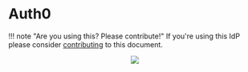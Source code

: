 # Auth0

!!! note "Are you using this? Please contribute!"
    If you're using this IdP please consider [contributing](../../developer-guide/site.md) to this document.

<!-- markdownlint-disable MD033 -->
<div style="text-align:center"><img src="../../../assets/argo.png" /></div>
<!-- markdownlint-enable MD033 -->
